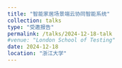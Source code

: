 ```yaml
---
title: "智能家居场景端云协同智能系统"
collection: talks
type: "受邀报告"
permalink: /talks/2024-12-18-talk
#venue: "London School of Testing"
date: 2024-12-18
location: "浙江大学"
---
```



